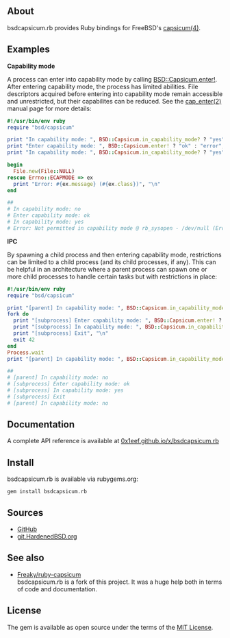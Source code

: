 ## About

bsdcapsicum.rb provides Ruby bindings for FreeBSD's
[capsicum(4)](https://man.freebsd.org/cgi/man.cgi?query=capsicum&apropos=0&sektion=4&format=html).

## Examples

__Capability mode__

A process can enter into capability mode by calling
[BSD::Capsicum.enter!](http://0x1eef.github.io/x/bsdcapsicum.rb/BSD/Capsicum.html#enter!-instance_method).
After entering capability mode, the process has limited
abilities. File descriptors acquired before entering into
capability mode remain accessible and unrestricted, but
their capabilites can be reduced. See the
[cap_enter(2)](https://man.freebsd.org/cgi/man.cgi?query=cap_enter&apropos=0&sektion=2&format=html)
manual page for more details:

```ruby
#!/usr/bin/env ruby
require "bsd/capsicum"

print "In capability mode: ", BSD::Capsicum.in_capability_mode? ? "yes" : "no", "\n"
print "Enter capability mode: ", BSD::Capsicum.enter! ? "ok" : "error", "\n"
print "In capability mode: ", BSD::Capsicum.in_capability_mode? ? "yes" : "no", "\n"

begin
  File.new(File::NULL)
rescue Errno::ECAPMODE => ex
  print "Error: #{ex.message} (#{ex.class})", "\n"
end

##
# In capability mode: no
# Enter capability mode: ok
# In capability mode: yes
# Error: Not permitted in capability mode @ rb_sysopen - /dev/null (Errno::ECAPMODE)
```

__IPC__

By spawning a child process and then entering capability mode, restrictions can be
limited to a child process (and its child processes, if any). This can be helpful in
an architecture where a parent process can spawn one or more child processes to handle
certain tasks but with restrictions in place:

```ruby
#!/usr/bin/env ruby
require "bsd/capsicum"

print "[parent] In capability mode: ", BSD::Capsicum.in_capability_mode? ? "yes" : "no", "\n"
fork do
  print "[subprocess] Enter capability mode: ", BSD::Capsicum.enter! ? "ok" : "error", "\n"
  print "[subprocess] In capability mode: ", BSD::Capsicum.in_capability_mode? ? "yes" : "no", "\n"
  print "[subprocess] Exit", "\n"
  exit 42
end
Process.wait
print "[parent] In capability mode: ", BSD::Capsicum.in_capability_mode? ? "yes" : "no", "\n"

##
# [parent] In capability mode: no
# [subprocess] Enter capability mode: ok
# [subprocess] In capability mode: yes
# [subprocess] Exit
# [parent] In capability mode: no
```

## Documentation

A complete API reference is available at [0x1eef.github.io/x/bsdcapsicum.rb](https://0x1eef.github.io/x/bsdcapsicum.rb)

## Install

bsdcapsicum.rb is available via rubygems.org:

    gem install bsdcapsicum.rb

## Sources

* [GitHub](https://github.com/0x1eef/bsdcapsicum.rb#readme)
* [git.HardenedBSD.org](https://git.hardenedbsd.org/0x1eef/bsdcapsicum.rb#about)

## See also

* [Freaky/ruby-capsicum](https://github.com/Freaky/ruby-capsicum) <br>
  bsdcapsicum.rb is a fork of this project. It was a huge help both
  in terms of code and documentation.

## License

The gem is available as open source under the terms of the [MIT License](http://opensource.org/licenses/MIT).

